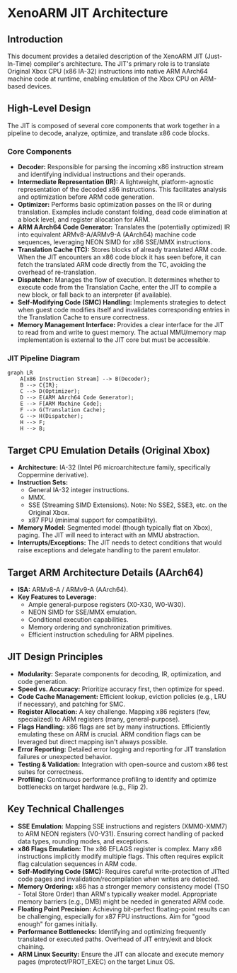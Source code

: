 # XenoARM JIT Architecture

## Introduction

This document provides a detailed description of the XenoARM JIT (Just-In-Time) compiler's architecture. The JIT's primary role is to translate Original Xbox CPU (x86 IA-32) instructions into native ARM AArch64 machine code at runtime, enabling emulation of the Xbox CPU on ARM-based devices.

## High-Level Design

The JIT is composed of several core components that work together in a pipeline to decode, analyze, optimize, and translate x86 code blocks.

### Core Components

*   **Decoder:** Responsible for parsing the incoming x86 instruction stream and identifying individual instructions and their operands.
*   **Intermediate Representation (IR):** A lightweight, platform-agnostic representation of the decoded x86 instructions. This facilitates analysis and optimization before ARM code generation.
*   **Optimizer:** Performs basic optimization passes on the IR or during translation. Examples include constant folding, dead code elimination at a block level, and register allocation for ARM.
*   **ARM AArch64 Code Generator:** Translates the (potentially optimized) IR into equivalent ARMv8-A/ARMv9-A (AArch64) machine code sequences, leveraging NEON SIMD for x86 SSE/MMX instructions.
*   **Translation Cache (TC):** Stores blocks of already translated ARM code. When the JIT encounters an x86 code block it has seen before, it can fetch the translated ARM code directly from the TC, avoiding the overhead of re-translation.
*   **Dispatcher:** Manages the flow of execution. It determines whether to execute code from the Translation Cache, enter the JIT to compile a new block, or fall back to an interpreter (if available).
*   **Self-Modifying Code (SMC) Handling:** Implements strategies to detect when guest code modifies itself and invalidates corresponding entries in the Translation Cache to ensure correctness.
*   **Memory Management Interface:** Provides a clear interface for the JIT to read from and write to guest memory. The actual MMU/memory map implementation is external to the JIT core but must be accessible.

### JIT Pipeline Diagram

```mermaid
graph LR
    A[x86 Instruction Stream] --> B(Decoder);
    B --> C{IR};
    C --> D(Optimizer);
    D --> E(ARM AArch64 Code Generator);
    E --> F[ARM Machine Code];
    F --> G(Translation Cache);
    G --> H(Dispatcher);
    H --> F;
    H --> B;
```

## Target CPU Emulation Details (Original Xbox)

*   **Architecture:** IA-32 (Intel P6 microarchitecture family, specifically Coppermine derivative).
*   **Instruction Sets:**
    *   General IA-32 integer instructions.
    *   MMX.
    *   SSE (Streaming SIMD Extensions). Note: No SSE2, SSE3, etc. on the Original Xbox.
    *   x87 FPU (minimal support for compatibility).
*   **Memory Model:** Segmented model (though typically flat on Xbox), paging. The JIT will need to interact with an MMU abstraction.
*   **Interrupts/Exceptions:** The JIT needs to detect conditions that would raise exceptions and delegate handling to the parent emulator.

## Target ARM Architecture Details (AArch64)

*   **ISA:** ARMv8-A / ARMv9-A (AArch64).
*   **Key Features to Leverage:**
    *   Ample general-purpose registers (X0-X30, W0-W30).
    *   NEON SIMD for SSE/MMX emulation.
    *   Conditional execution capabilities.
    *   Memory ordering and synchronization primitives.
    *   Efficient instruction scheduling for ARM pipelines.

## JIT Design Principles

*   **Modularity:** Separate components for decoding, IR, optimization, and code generation.
*   **Speed vs. Accuracy:** Prioritize accuracy first, then optimize for speed.
*   **Code Cache Management:** Efficient lookup, eviction policies (e.g., LRU if necessary), and patching for SMC.
*   **Register Allocation:** A key challenge. Mapping x86 registers (few, specialized) to ARM registers (many, general-purpose).
*   **Flags Handling:** x86 flags are set by many instructions. Efficiently emulating these on ARM is crucial. ARM condition flags can be leveraged but direct mapping isn't always possible.
*   **Error Reporting:** Detailed error logging and reporting for JIT translation failures or unexpected behavior.
*   **Testing & Validation:** Integration with open-source and custom x86 test suites for correctness.
*   **Profiling:** Continuous performance profiling to identify and optimize bottlenecks on target hardware (e.g., Flip 2).

## Key Technical Challenges

*   **SSE Emulation:** Mapping SSE instructions and registers (XMM0-XMM7) to ARM NEON registers (V0-V31). Ensuring correct handling of packed data types, rounding modes, and exceptions.
*   **x86 Flags Emulation:** The x86 EFLAGS register is complex. Many x86 instructions implicitly modify multiple flags. This often requires explicit flag calculation sequences in ARM code.
*   **Self-Modifying Code (SMC):** Requires careful write-protection of JITted code pages and invalidation/recompilation when writes are detected.
*   **Memory Ordering:** x86 has a stronger memory consistency model (TSO - Total Store Order) than ARM's typically weaker model. Appropriate memory barriers (e.g., DMB) might be needed in generated ARM code.
*   **Floating Point Precision:** Achieving bit-perfect floating-point results can be challenging, especially for x87 FPU instructions. Aim for "good enough" for games initially.
*   **Performance Bottlenecks:** Identifying and optimizing frequently translated or executed paths. Overhead of JIT entry/exit and block chaining.
*   **ARM Linux Security:** Ensure the JIT can allocate and execute memory pages (mprotect/PROT_EXEC) on the target Linux OS.